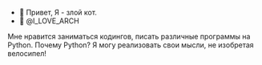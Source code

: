- 👋 Привет, Я - злой кот.
-  @I_LOVE_ARCH


Мне нравится заниматься кодингов, писать различные программы на Python. Почему Python? Я могу реализовать свои мысли, не изобретая велосипел!
